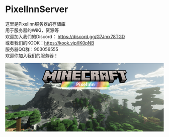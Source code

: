 # PixelInnServer
这里是PixelInn服务器的存储库  
用于服务器的WiKi，资源等  
欢迎加入我们的Discord： https://discord.gg/G7Jmx78TGD  
或者我们的KOOK：https://kook.vip/IK0pNB  
服务器QQ群：903056555  
欢迎你加入我们的服务器！  

![image](ServerMain/Image/icon.png)
